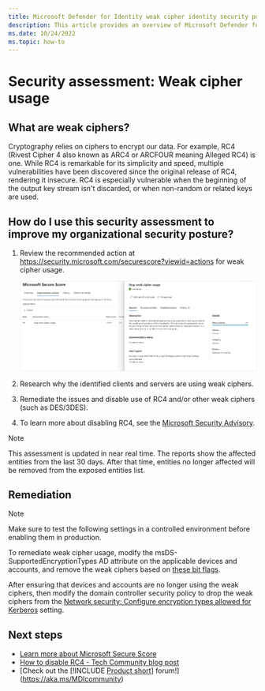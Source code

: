 ```yaml
---
title: Microsoft Defender for Identity weak cipher identity security posture assessment report
description: This article provides an overview of Microsoft Defender for Identity's weak cipher identity security posture assessment report.
ms.date: 10/24/2022
ms.topic: how-to
---
```


# Security assessment: Weak cipher usage

## What are weak ciphers?

Cryptography relies on ciphers to encrypt our data. For example, RC4 (Rivest Cipher 4 also known as ARC4 or ARCFOUR meaning Alleged RC4) is one. While RC4 is remarkable for its simplicity and speed, multiple vulnerabilities have been discovered since the original release of RC4, rendering it insecure. RC4 is especially vulnerable when the beginning of the output key stream isn't discarded, or when non-random or related keys are used.

## How do I use this security assessment to improve my organizational security posture?

1. Review the recommended action at <https://security.microsoft.com/securescore?viewid=actions> for weak cipher usage.

    ![Review weak cipher usage assessment.](media/cas-isp-weak-cipher-2.png)
1. Research why the identified clients and servers are using weak ciphers.
1. Remediate the issues and disable use of RC4 and/or other weak ciphers (such as DES/3DES).
1. To learn more about disabling RC4, see the [Microsoft Security Advisory](https://support.microsoft.com/help/2868725/microsoft-security-advisory-update-for-disabling-rc4).

> [!NOTE]
> This assessment is updated in near real time.
> The reports show the affected entities from the last 30 days. After that time, entities no longer affected will be removed from the exposed entities list.

## Remediation

> [!NOTE]
> Make sure to test the following settings in a controlled environment before enabling them in production.

To remediate weak cipher usage, modify the msDS-SupportedEncryptionTypes AD attribute on the applicable devices and accounts, and remove the weak ciphers based on [these bit flags](/openspecs/windows_protocols/ms-kile/6cfc7b50-11ed-4b4d-846d-6f08f0812919).

After ensuring that devices and accounts are no longer using the weak ciphers, then modify the domain controller security policy to drop the weak ciphers from the [Network security: Configure encryption types allowed for Kerberos](/windows/security/threat-protection/security-policy-settings/network-security-configure-encryption-types-allowed-for-kerberos) setting.

## Next steps

- [Learn more about Microsoft Secure Score](/microsoft-365/security/defender/microsoft-secure-score)
- [How to disable RC4 - Tech Community blog post](https://techcommunity.microsoft.com/t5/core-infrastructure-and-security/decrypting-the-selection-of-supported-kerberos-encryption-types/ba-p/1628797)
- [Check out the [!INCLUDE [Product short](includes/product-short.md)] forum!](<https://aka.ms/MDIcommunity>)
